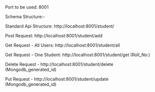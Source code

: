 Port to be used: 8001

Schema Structure:-

Standard Api Structure:
http://localhost:8001/student/

Post Request:
http://localhost:8001/student/add

Get Request - All Users:
http://localhost:8001/student/all

Get Request - One Student:
http://localhost:8001/student/get (Roll_No:)

Delete Request - 
http://localhost:8001/student/delete (Mongodb_generated_id)

Put Request - 
http://localhost:8001/student/update (Mongodb_generated_id)
